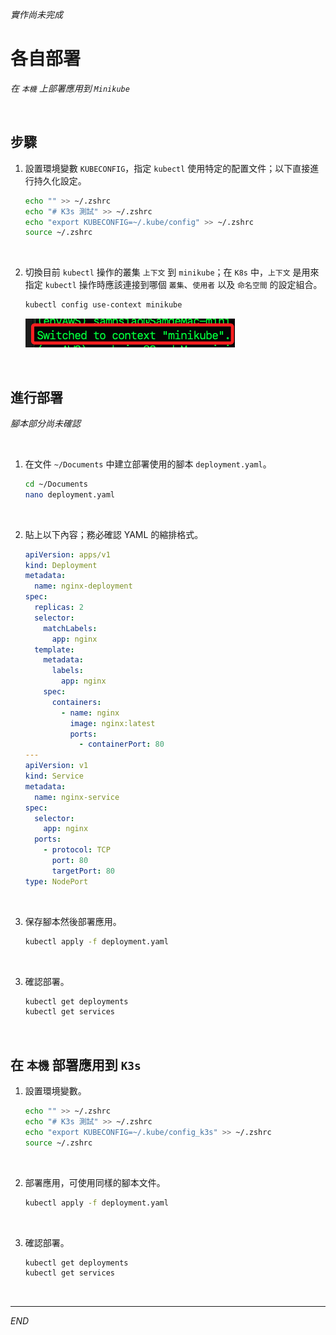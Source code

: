 _實作尚未完成_

# 各自部署

_在 `本機` 上部署應用到 `Minikube`_

<br>

## 步驟

1. 設置環境變數 `KUBECONFIG`，指定 `kubectl` 使用特定的配置文件；以下直接進行持久化設定。

   ```bash
   echo "" >> ~/.zshrc
   echo "# K3s 測試" >> ~/.zshrc
   echo "export KUBECONFIG=~/.kube/config" >> ~/.zshrc
   source ~/.zshrc
   ```

<br>

2. 切換目前 `kubectl` 操作的叢集 `上下文` 到 `minikube`；在 `K8s` 中，`上下文` 是用來指定 `kubectl` 操作時應該連接到哪個 `叢集`、`使用者` 以及 `命名空間` 的設定組合。

   ```bash
   kubectl config use-context minikube
   ```

   ![](images/img_19.png)

<br>

## 進行部署

_腳本部分尚未確認_

<br>

1. 在文件 `~/Documents` 中建立部署使用的腳本 `deployment.yaml`。

   ```bash
   cd ~/Documents
   nano deployment.yaml
   ```

<br>

2. 貼上以下內容；務必確認 YAML 的縮排格式。

   ```yaml
   apiVersion: apps/v1
   kind: Deployment
   metadata:
     name: nginx-deployment
   spec:
     replicas: 2
     selector:
       matchLabels:
         app: nginx
     template:
       metadata:
         labels:
           app: nginx
       spec:
         containers:
           - name: nginx
             image: nginx:latest
             ports:
               - containerPort: 80
   ---
   apiVersion: v1
   kind: Service
   metadata:
     name: nginx-service
   spec:
     selector:
       app: nginx
     ports:
       - protocol: TCP
         port: 80
         targetPort: 80
   type: NodePort
   ```

<br>

3. 保存腳本然後部署應用。

   ```bash
   kubectl apply -f deployment.yaml
   ```

<br>

3. 確認部署。

   ```bash
   kubectl get deployments
   kubectl get services
   ```

<br>

## 在 `本機` 部署應用到 `K3s`

1. 設置環境變數。

   ```bash
   echo "" >> ~/.zshrc
   echo "# K3s 測試" >> ~/.zshrc
   echo "export KUBECONFIG=~/.kube/config_k3s" >> ~/.zshrc
   source ~/.zshrc
   ```

<br>

2. 部署應用，可使用同樣的腳本文件。

   ```bash
   kubectl apply -f deployment.yaml
   ```

<br>

3. 確認部署。

   ```bash
   kubectl get deployments
   kubectl get services
   ```

<br>

___

_END_

